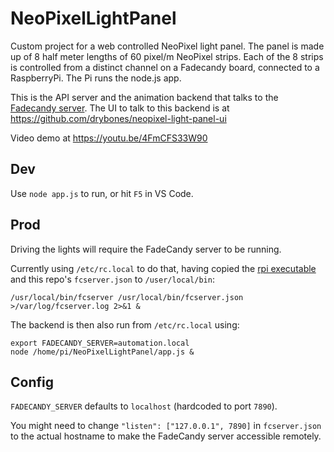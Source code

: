 # NeoPixelLightPanel

Custom project for a web controlled NeoPixel light panel. The panel is made up of 8 half meter lengths of 60 pixel/m NeoPixel strips. Each of the 8 strips is controlled from a distinct channel on a Fadecandy board, connected to a RaspberryPi. The Pi runs the node.js app.

This is the API server and the animation backend that talks to the [Fadecandy server](https://github.com/scanlime/fadecandy). The UI to talk to this backend is at https://github.com/drybones/neopixel-light-panel-ui

Video demo at https://youtu.be/4FmCFS33W90

## Dev 
Use `node app.js` to run, or hit `F5` in VS Code.

## Prod
Driving the lights will require the FadeCandy server to be running. 

Currently using `/etc/rc.local` to do that, having copied the [rpi executable](https://github.com/scanlime/fadecandy/blob/master/bin/fcserver-rpi) and this repo's `fcserver.json` to `/user/local/bin`:
```
/usr/local/bin/fcserver /usr/local/bin/fcserver.json >/var/log/fcserver.log 2>&1 &
```

The backend is then also run from `/etc/rc.local` using:
```
export FADECANDY_SERVER=automation.local
node /home/pi/NeoPixelLightPanel/app.js &
```

## Config

`FADECANDY_SERVER` defaults to `localhost` (hardcoded to port `7890`).

You might need to change `"listen": ["127.0.0.1", 7890]` in `fcserver.json` to the actual hostname to make the FadeCandy server accessible remotely.